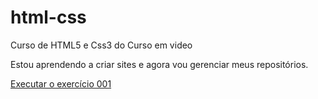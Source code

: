 # html-css
 Curso de HTML5 e Css3 do Curso em video

 Estou aprendendo a criar  sites e agora vou gerenciar meus repositórios.

<a href="https://serginhomaputo.github.io/html-css/exercicios/ex009/index.html"> Executar o exercício 001</a>